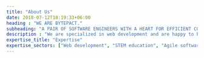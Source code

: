 ```yaml
---
title: "About Us"
date: 2018-07-12T18:19:33+06:00
heading : "WE ARE BYTEPACT."  
subheading: "A PAIR OF SOFTWARE ENGINEERS WITH A HEART FOR EFFICIENT CODE AND STEM EDUCATION."
description : "We are specialized in web development and are happy to boost your project as freelance developers. We develop education-related in-house software products. "
expertise_title: "Expertise"
expertise_sectors: ["Web development", "STEM education", "Agile software development", "Functional analysis"]
---
```

